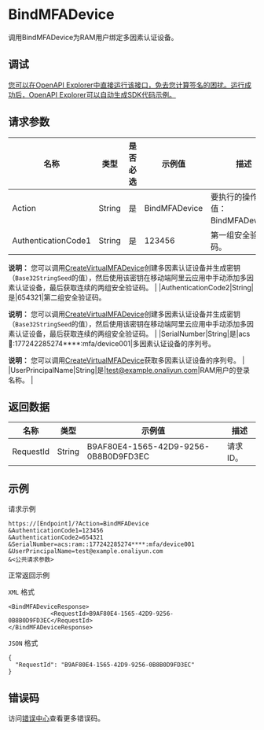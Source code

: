# BindMFADevice

调用BindMFADevice为RAM用户绑定多因素认证设备。

## 调试

[您可以在OpenAPI Explorer中直接运行该接口，免去您计算签名的困扰。运行成功后，OpenAPI Explorer可以自动生成SDK代码示例。](https://api.aliyun.com/#product=Ims&api=BindMFADevice&type=RPC&version=2019-08-15)

## 请求参数

|名称|类型|是否必选|示例值|描述|
|--|--|----|---|--|
|Action|String|是|BindMFADevice|要执行的操作。取值：BindMFADevice。 |
|AuthenticationCode1|String|是|123456|第一组安全验证码。

 **说明：** 您可以调用[CreateVirtualMFADevice](~~186179~~)创建多因素认证设备并生成密钥（`Base32StringSeed`的值），然后使用该密钥在移动端阿里云应用中手动添加多因素认证设备，最后获取连续的两组安全验证码。 |
|AuthenticationCode2|String|是|654321|第二组安全验证码。

 **说明：** 您可以调用[CreateVirtualMFADevice](~~186179~~)创建多因素认证设备并生成密钥（`Base32StringSeed`的值），然后使用该密钥在移动端阿里云应用中手动添加多因素认证设备，最后获取连续的两组安全验证码。 |
|SerialNumber|String|是|acs:ram::177242285274\*\*\*\*:mfa/device001|多因素认证设备的序列号。

 **说明：** 您可以调用[CreateVirtualMFADevice](~~186179~~)获取多因素认证设备的序列号。 |
|UserPrincipalName|String|是|test@example.onaliyun.com|RAM用户的登录名称。 |

## 返回数据

|名称|类型|示例值|描述|
|--|--|---|--|
|RequestId|String|B9AF80E4-1565-42D9-9256-0B8B0D9FD3EC|请求ID。 |

## 示例

请求示例

```
https://[Endpoint]/?Action=BindMFADevice
&AuthenticationCode1=123456
&AuthenticationCode2=654321
&SerialNumber=acs:ram::177242285274****:mfa/device001
&UserPrincipalName=test@example.onaliyun.com
&<公共请求参数>
```

正常返回示例

`XML` 格式

```
<BindMFADeviceResponse>
            <RequestId>B9AF80E4-1565-42D9-9256-0B8B0D9FD3EC</RequestId>
</BindMFADeviceResponse>
```

`JSON` 格式

```
{
  "RequestId": "B9AF80E4-1565-42D9-9256-0B8B0D9FD3EC"
}
```

## 错误码

访问[错误中心](https://error-center.alibabacloud.com/status/product/Ims)查看更多错误码。


